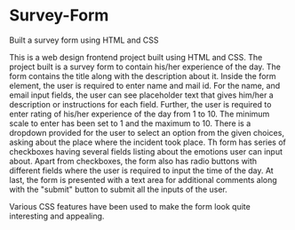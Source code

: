 # Survey-Form
Built a survey form using HTML and CSS

This is a web design frontend project built using HTML and CSS. The project built is a survey form to contain his/her experience of the day. 
The form contains the title along with the description about it. Inside the form element, the user is required to enter name and mail id.
For the name, and email input fields, the user can see placeholder text that gives him/her a description or instructions for each field.
Further, the user is required to enter rating of his/her experience of the day from 1 to 10. The minimum scale to enter has been set to 1 and the maximum to 10. There is a dropdown provided for the user to select an option from the given choices, asking about the place where the incident took place.
Th form has series of checkboxes having several fields listing about the emotions user can input about. Apart from checkboxes, the form also has radio buttons with different fields where the user is required to input the time of the day.
At last, the form is presented with a text area for additional comments along with the "submit" button to submit all the inputs of the user.

Various CSS features have been used to make the form look quite interesting and appealing.
